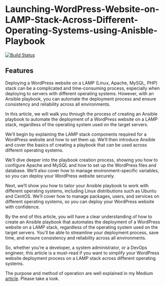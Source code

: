 # Launching-WordPress-Website-on-LAMP-Stack-Across-Different-Operating-Systems-using-Anisble-Playbook

[![Build Status](https://travis-ci.org/joemccann/dillinger.svg?branch=master)](https://travis-ci.org/joemccann/dillinger)


## Features

Deploying a WordPress website on a LAMP (Linux, Apache, MySQL, PHP) stack can be a complicated and time-consuming process, especially when deploying to servers with different operating systems. However, with an Ansible playbook, you can automate the deployment process and ensure consistency and reliability across all environments.

In this article, we will walk you through the process of creating an Ansible playbook to automate the deployment of a WordPress website on a LAMP stack, regardless of the operating system used on the target servers.

We’ll begin by explaining the LAMP stack components required for a WordPress website and how to set them up. We’ll then introduce Ansible and cover the basics of creating a playbook that can be used across different operating systems.

We’ll dive deeper into the playbook creation process, showing you how to configure Apache and MySQL and how to set up the WordPress files and database. We’ll also cover how to manage environment-specific variables, so you can deploy your WordPress website securely.

Next, we’ll show you how to tailor your Ansible playbook to work with different operating systems, including Linux distributions such as Ubuntu and CentOS. We’ll cover how to manage packages, users, and services on different operating systems, so you can deploy your WordPress website with confidence.

By the end of this article, you will have a clear understanding of how to create an Ansible playbook that automates the deployment of a WordPress website on a LAMP stack, regardless of the operating system used on the target servers. You’ll be able to streamline your deployment process, save time, and ensure consistency and reliability across all environments.

So, whether you’re a developer, a system administrator, or a DevOps engineer, this article is a must-read if you want to simplify your WordPress website deployment process on a LAMP stack across different operating systems.


The purpose and method of operation are well explained in my Medium [article](https://medium.com/@ssksreehari/launching-a-wordpress-website-on-lamp-stack-using-anisble-playbook-across-different-operating-2ef025cfd90c).
Please take a look.
